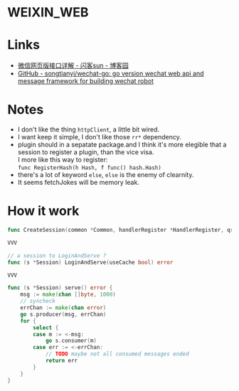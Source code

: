 # WEIXIN_WEB

# Links

* [微信网页版接口详解 - 闪客sun - 博客园](https://www.cnblogs.com/flashsun/p/8493306.html)
* [GitHub - songtianyi/wechat-go: go version wechat web api and message framework for building wechat robot](https://github.com/songtianyi/wechat-go)


# Notes

* I don't like the thing `httpClient`, a little bit wired.
* I want keep it simple, I don't like those `rr*` dependency.
* plugin should in a sepatate package.and I think it's more elegible that
  a session to register a plugin, than the vice visa.  
  I more like this way to register:  
  `func RegisterHash(h Hash, f func() hash.Hash)`  
* there's a lot of keyword `else`, `else` is the enemy of clearnity.
* It seems fetchJokes will be memory leak.

# How it work

```go
func CreateSession(common *Common, handlerRegister *HandlerRegister, qrmode int) (*Session, error) {

VVV

// a session to LoginAndServe ? 
func (s *Session) LoginAndServe(useCache bool) error

VVV

func (s *Session) serve() error {
	msg := make(chan []byte, 1000)
	// syncheck
	errChan := make(chan error)
	go s.producer(msg, errChan)
	for {
		select {
		case m := <-msg:
			go s.consumer(m)
		case err := <-errChan:
			// TODO maybe not all consumed messages ended
			return err
		}
	}
}
```



